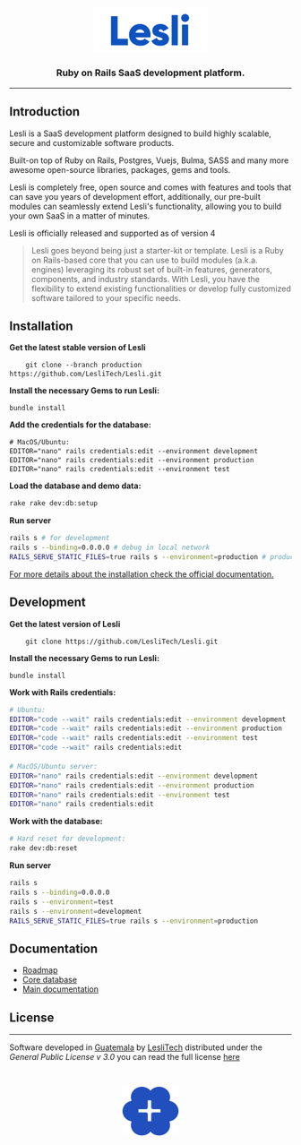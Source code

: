 <p align="center">
    <img width="200" alt="Lesli logo" src="./app/assets/images/lesli/brand/app-logo.svg" />
</p>

<h3 align="center">Ruby on Rails SaaS development platform.</h3>

<hr/>

## Introduction 

Lesli is a SaaS development platform designed to build highly scalable, secure and customizable software products.

Built-on top of Ruby on Rails, Postgres, Vuejs, Bulma, SASS and many more awesome open-source libraries, packages, gems and tools.

Lesli is completely free, open source and comes with features and tools that can save you years of development effort, additionally, our pre-built modules can seamlessly extend Lesli's functionality, allowing you to build your own SaaS in a matter of minutes.

Lesli is officially released and supported as of version 4

> Lesli goes beyond being just a starter-kit or template. Lesli is a Ruby on Rails-based core that you can use to build modules (a.k.a. engines) leveraging its robust set of built-in features, generators, components, and industry standards. With Lesli, you have the flexibility to extend existing functionalities or develop fully customized software tailored to your specific needs.


## Installation

__Get the latest stable version of Lesli__

```shell
    git clone --branch production https://github.com/LesliTech/Lesli.git
```

__Install the necessary Gems to run Lesli:__

```shell
bundle install
```

__Add the credentials for the database:__

```shell
# MacOS/Ubuntu:
EDITOR="nano" rails credentials:edit --environment development
EDITOR="nano" rails credentials:edit --environment production
EDITOR="nano" rails credentials:edit --environment test
```

__Load the database and demo data:__

```bash
rake rake dev:db:setup
```

__Run server__
```bash
rails s # for development
rails s --binding=0.0.0.0 # debug in local network
RAILS_SERVE_STATIC_FILES=true rails s --environment=production # production mode
```

[For more details about the installation check the official documentation.](https://www.lesli.dev/documentation/getting-started/installation/)

## Development 

__Get the latest version of Lesli__

```shell
    git clone https://github.com/LesliTech/Lesli.git
```

__Install the necessary Gems to run Lesli:__

```shell
bundle install
```

__Work with Rails credentials:__

```bash
# Ubuntu:
EDITOR="code --wait" rails credentials:edit --environment development
EDITOR="code --wait" rails credentials:edit --environment production
EDITOR="code --wait" rails credentials:edit --environment test
EDITOR="code --wait" rails credentials:edit

# MacOS/Ubuntu server:
EDITOR="nano" rails credentials:edit --environment development
EDITOR="nano" rails credentials:edit --environment production
EDITOR="nano" rails credentials:edit --environment test
EDITOR="nano" rails credentials:edit
```

__Work with the database:__

```bash
# Hard reset for development:
rake dev:db:reset 
```

__Run server__
```bash
rails s 
rails s --binding=0.0.0.0
rails s --environment=test
rails s --environment=development
RAILS_SERVE_STATIC_FILES=true rails s --environment=production 
```


## Documentation
* [Roadmap](./docs/roadmap.md)
* [Core database](./docs/database.md)
* [Main documentation](https://www.lesli.dev/documentation/)


## License  
------
Software developed in [Guatemala](http://visitguatemala.com/) by [LesliTech](https://www.lesli.tech) distributed under the *General Public License v 3.0* you can read the full license [here](http://www.gnu.org/licenses/gpl-3.0.html)

<br>

<p align="center">
    <img alt="Lesli logo" width="100" src="./app/assets/images/lesli/brand/app-icon.svg" />
</p>

